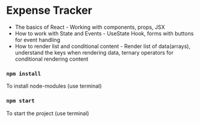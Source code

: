 # Expense Tracker

* The basics of React - Working with components, props, JSX
* How to work with State and Events - UseState Hook, forms with buttons for event handling
* How to render list and conditional content - Render list of data(arrays), understand the keys when rendering data, ternary operators for conditional rendering content

### `npm install`

To install node-modules (use terminal)

### `npm start`

To start the project (use terminal)
